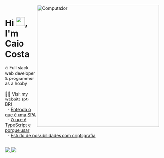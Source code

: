 <img src="https://raw.githubusercontent.com/MicaelliMedeiros/micaellimedeiros/master/image/computer-illustration.png" min-width="400px" max-width="400px" width="400px" align="right" alt="Computador">

<h1>Hi <img src="https://raw.githubusercontent.com/kaueMarques/kaueMarques/master/hi.gif" height="30px">, I'm Caio Costa</h1>
🔥 Full stack web developer & programmer as a hobby <br>
<br>
🧑‍💻 Visit my <a href="https://caio-costa.vercel.app/">website</a> (pt-BR)
<br>
&nbsp; - <a href="https://caio-costa.vercel.app/post/entenda-o-que-e-uma-spa">Entenda o que é uma SPA</a> <br>
&nbsp; - <a href="https://caio-costa.vercel.app/post/o-que-e-typescript-e-porque-usar">O que é TypeScript e porque usar</a> <br>
&nbsp; - <a href="https://caio-costa.vercel.app/post/estudo-de-possibilidades-com-criptografia">Estudo de possibilidades com criptografia</a>
<br>
<br>
<p align="left">
  <a href="https://linkedin.com/in/caioreigot" alt="Linkedin">
    <img src="https://img.shields.io/badge/LinkedIn-0077B5?style=for-the-badge&logo=linkedin&logoColor=white"/>
  </a>
  <a href="mailto:caioreigot@gmail.com?subject=Oi, Caio!" alt="Gmail">
    <img src="https://img.shields.io/badge/Gmail-D14836?style=for-the-badge&logo=gmail&logoColor=white"/>
  </a>
</p>  

